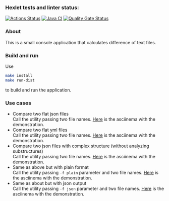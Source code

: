 ### Hexlet tests and linter status:
[![Actions Status](https://github.com/Ogeeon/java-project-71/actions/workflows/hexlet-check.yml/badge.svg)](https://github.com/Ogeeon/java-project-71/actions)
[![Java CI](https://github.com/Ogeeon/java-project-71/actions/workflows/main.yml/badge.svg)](https://github.com/Ogeeon/java-project-71/actions/workflows/main.yml)
[![Quality Gate Status](https://sonarcloud.io/api/project_badges/measure?project=Ogeeon_java-project-71&metric=alert_status)](https://sonarcloud.io/summary/new_code?id=Ogeeon_java-project-71)

### About
This is a small console application that calculates difference of text files.
### Build and run
Use
```bash
make install
make run-dist
```
to build and run the application.
### Use cases
- Compare two flat json files\
  Call the utility passing two file names. [Here](https://asciinema.org/a/78skTHPUIAs2T66a1QnaVLZRR) is the asciinema with the demonstration. 
- Compare two flat yml files\
  Call the utility passing two file names. [Here](https://asciinema.org/a/xHIdoU8a4D9o2L2jBgHJbOnpV) is the asciinema with the demonstration. 
- Compare two json files with complex structure (without analyzing substructures)\
  Call the utility passing two file names. [Here](https://asciinema.org/a/hhhnSrSkHtwC4krdg6Ib9Ql4T) is the asciinema with the demonstration.
- Same as above but with plain format\
  Call the utility passing `-f plain` parameter and two file names. [Here](https://asciinema.org/a/YWOihQ4QrDoJOvvDhRxmkoiPR) is the asciinema with the demonstration.
- Same as about but with json output\
  Call the utility passing `-f json` parameter and two file names. [Here](https://asciinema.org/a/TWoQKt5Nqp1JPPmNxfseCM69N) is the asciinema with the demonstration.